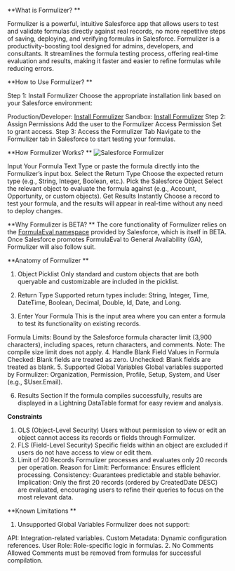 **What is Formulizer?
**

Formulizer is a powerful, intuitive Salesforce app that allows users to test and validate formulas directly against real records, no more repetitive steps of saving, deploying, and verifying formulas in Salesforce. Formulizer is a productivity-boosting tool designed for admins, developers, and consultants. It streamlines the formula testing process, offering real-time evaluation and results, making it faster and easier to refine formulas while reducing errors.


**How to Use Formulizer?
**

Step 1: Install Formulizer
Choose the appropriate installation link based on your Salesforce environment:

Production/Developer: [Install Formulizer](https://login.salesforce.com/packaging/installPackage.apexp?p0=04tdM00000064iTQAQ)
Sandbox: [Install Formulizer](https://test.salesforce.com/packaging/installPackage.apexp?p0=04tdM00000064iTQAQ)
Step 2: Assign Permissions
Add the user to the Formulizer Access Permission Set to grant access.
Step 3: Access the Formulizer Tab
Navigate to the Formulizer tab in Salesforce to start testing your formulas.


**How Formulizer Works?
**
![Salesforce Formulizer](https://github.com/user-attachments/assets/e640e613-fdc9-47e6-bd7a-2a21ac460f43)


Input Your Formula Text
Type or paste the formula directly into the Formulizer’s input box.
Select the Return Type
Choose the expected return type (e.g., String, Integer, Boolean, etc.).
Pick the Salesforce Object
Select the relevant object to evaluate the formula against (e.g., Account, Opportunity, or custom objects).
Get Results Instantly
Choose a record to test your formula, and the results will appear in real-time without any need to deploy changes.

**Why Formulizer is BETA?
**
The core functionality of Formulizer relies on the [FormulaEval namespace](https://developer.salesforce.com/docs/atlas.en-us.apexref.meta/apexref/apex_namespace_formulaeval.htm) provided by Salesforce, which is itself in BETA. Once Salesforce promotes FormulaEval to General Availability (GA), Formulizer will also follow suit.

**Anatomy of Formulizer
**
1. Object Picklist
Only standard and custom objects that are both queryable and customizable are included in the picklist.

2. Return Type
Supported return types include: String, Integer, Time, DateTime, Boolean, Decimal, Double, Id, Date, and Long.

3. Enter Your Formula
This is the input area where you can enter a formula to test its functionality on existing records.

Formula Limits:
Bound by the Salesforce formula character limit (3,900 characters), including spaces, return characters, and comments.
Note: The compile size limit does not apply.
4. Handle Blank Field Values in Formula
Checked: Blank fields are treated as zero.
Unchecked: Blank fields are treated as blank.
5. Supported Global Variables
Global variables supported by Formulizer: Organization, Permission, Profile, Setup, System, and User (e.g., $User.Email).

6. Results Section
If the formula compiles successfully, results are displayed in a Lightning DataTable format for easy review and analysis.


**Constraints**

1. OLS (Object-Level Security)
Users without permission to view or edit an object cannot access its records or fields through Formulizer.
2. FLS (Field-Level Security)
Specific fields within an object are excluded if users do not have access to view or edit them.
3. Limit of 20 Records
Formulizer processes and evaluates only 20 records per operation.
Reason for Limit:
Performance: Ensures efficient processing.
Consistency: Guarantees predictable and stable behavior.
Implication: Only the first 20 records (ordered by CreatedDate DESC) are evaluated, encouraging users to refine their queries to focus on the most relevant data.


**Known Limitations
**
1. Unsupported Global Variables
Formulizer does not support:

API: Integration-related variables.
Custom Metadata: Dynamic configuration references.
User Role: Role-specific logic in formulas.
2. No Comments Allowed
Comments must be removed from formulas for successful compilation.

